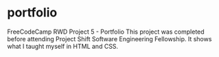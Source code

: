 # portfolio
FreeCodeCamp RWD Project 5 - Portfolio
This project was completed before attending Project Shift Software Engineering Fellowship.  It shows what I taught myself in HTML and CSS.
